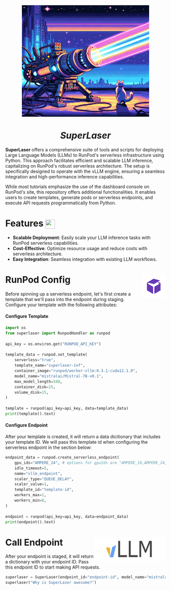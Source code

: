 <div align="center">
    <img width="400" height="350" src="/img/laser.webp">
</div>

<h1 align="center">
  <em>SuperLaser</em>
</h1>

**SuperLaser** offers a comprehensive suite of tools and scripts for deploying Large Language Models (LLMs) to RunPod's serverless infrastructure using Python. This approach facilitates efficient and scalable LLM inference, capitalizing on RunPod's robust serverless architecture. The setup is specifically designed to operate with the vLLM engine, ensuring a seamless integration and high-performance inference capabilities.

While most tutorials emphasize the use of the dashboard console on RunPod's site, this repository offers additional functionalities. It enables users to create templates, generate pods or serverless endpoints, and execute API requests programmatically from Python.


# Features <img align="center" width="30" height="29" src="https://media.giphy.com/media/v1.Y2lkPTc5MGI3NjExOTBqaWNrcGxnaTdzMGRzNTN0bGI2d3A4YWkxajhsb2F5MW84Z2dxaCZlcD12MV9pbnRlcm5hbF9naWZfYnlfaWQmY3Q9Zw/26tOZ42Mg6pbTUPHW/giphy.gif">

- **Scalable Deployment**: Easily scale your LLM inference tasks with RunPod serverless capabilities.
- **Cost-Effective**: Optimize resource usage and reduce costs with serverless architecture.
- **Easy Integration**: Seamless integration with existing LLM workflows.

# RunPod Config <img align="right" width="75" height="75" src="./img/runpod-logo.png">

Before spinning up a serverless endpoint, let's first create a template that we'll pass into the endpoint during staging. Configure your template with the following attributes:

#### Configure Template
```py
import os
from superlaser import RunpodHandler as runpod

api_key = os.environ.get("RUNPOD_API_KEY")

template_data = runpod.set_template(
    serverless="true",
    template_name="superlaser-inf",
    container_image="runpod/worker-vllm:0.3.1-cuda12.1.0",
    model_name="mistralai/Mistral-7B-v0.1",
    max_model_length=340,
    container_disk=15,
    volume_disk=15,
)

template = runpod(api_key=api_key, data=template_data)
print(template().text)
```
#### Configure Endpoint

After your template is created, it will return a data dicitionary that includes your template ID. We will pass this template id when configuring the serverless endpoint in the section below:

```py
endpoint_data = runpod.create_serverless_endpoint(
    gpu_ids="AMPERE_24", # options for gpuIds are "AMPERE_16,AMPERE_24,AMPERE_48,AMPERE_80,ADA_24"
    idle_timeout=5,
    name="vllm_endpoint",
    scaler_type="QUEUE_DELAY",
    scaler_value=1,
    template_id="template-id",
    workers_max=1,
    workers_min=0,
)

endpoint = runpod(api_key=api_key, data=endpoint_data)
print(endpoint().text)
```

# Call Endpoint <img align="right" width="225" height="75" src="./img/vllm-logo.png">

After your endpoint is staged, it will return a dictionary with your endpoint ID. Pass this endpoint ID to start making API requests.
```py
superlaser = SuperLaser(endpoint_id="endpoint-id", model_name="mistralai/Mistral-7B-v0.1")
superlaser("Why is SuperLaser awesome?")
```

<!-- ### Prerequisites

Before you begin, ensure you have:

- A RunPod account.
- The Runpod CLI `runpodctl`
    - on Linux:

```bash
wget -qO- cli.runpod.net | sudo bash
```

# Install <img align="center" width="30" height="29" src="https://media.giphy.com/media/sULKEgDMX8LcI/giphy.gif">


```bash
pip install superlaser
```

# Inference <img align="center" width="30" height="29" src="https://media.giphy.com/media/v1.Y2lkPTc5MGI3NjExMXV1bWFyMWxkY3JocjE1ZDMxMWZ5OHZtejFkbHpuZXdveTV3Z3BiciZlcD12MV9pbnRlcm5hbF9naWZfYnlfaWQmY3Q9Zw/bGgsc5mWoryfgKBx1u/giphy.gif"> -->


